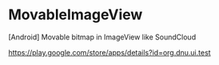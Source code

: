 MovableImageView
================

[Android] Movable bitmap in ImageView like SoundCloud

https://play.google.com/store/apps/details?id=org.dnu.ui.test
